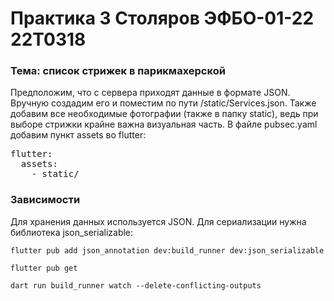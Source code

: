 # Практика 3 Столяров ЭФБО-01-22 22T0318
### Тема: список стрижек в парикмахерской
Предположим, что с сервера приходят данные в формате JSON. Вручную создадим его и поместим по пути /static/Services.json.
Также добавим все необходимые фотографии (также в папку static), ведь при выборе стрижки крайне важна визуальная часть.
В файлe pubsec.yaml добавим пункт assets во flutter:
<pre>
flutter:
  assets:
    - static/
</pre>
### Зависимости
<p>
  Для хранения данных используется JSON. Для сериализации нужна библиотека json_serializable:
</p>
<p>
  <code>flutter pub add json_annotation dev:build_runner dev:json_serializable</code>
</p>
<p>
  <code>flutter pub get</code>
</p>
<p>
  <code>dart run build_runner watch --delete-conflicting-outputs</code>
</p>

